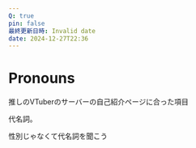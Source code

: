 ```yaml
---
Q: true
pin: false
最終更新日時: Invalid date
date: 2024-12-27T22:36
---
```

# Pronouns

推しのVTuberのサーバーの自己紹介ページに合った項目

代名詞。

性別じゃなくて代名詞を聞こう